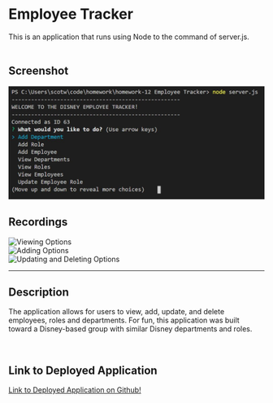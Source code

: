 
# Employee Tracker

This is an application that runs using Node to the command of server.js. 
<br>
<br>

## Screenshot

![Image](/screenshot.JPG)


## Recordings

![Viewing Options](Viewing%20Options.gif)
<br>
![Adding Options](Adding%20Options.gif)
<br>
![Updating and Deleting Options](Updating%20and%20Deleting%20Options.gif)
<hr>

## Description

The application allows for users to view, add, update, and delete employees, roles and departments. For fun, this application was built toward a Disney-based group with similar Disney departments and roles. 

<br>

## Link to Deployed Application

<a href="https://github.com/scotwoodland/EmployeeTracker"> Link to Deployed Application on Github!</a>
